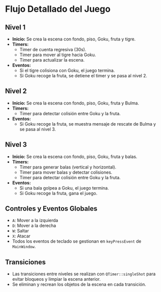 # Flujo Detallado del Juego

## Nivel 1
- **Inicio:** Se crea la escena con fondo, piso, Goku, fruta y tigre.
- **Timers:**
  - Timer de cuenta regresiva (30s).
  - Timer para mover al tigre hacia Goku.
  - Timer para actualizar la escena.
- **Eventos:**
  - Si el tigre colisiona con Goku, el juego termina.
  - Si Goku recoge la fruta, se detiene el timer y se pasa al nivel 2.

## Nivel 2
- **Inicio:** Se crea la escena con fondo, piso, Goku, fruta y Bulma.
- **Timers:**
  - Timer para detectar colisión entre Goku y la fruta.
- **Eventos:**
  - Si Goku recoge la fruta, se muestra mensaje de rescate de Bulma y se pasa al nivel 3.

## Nivel 3
- **Inicio:** Se crea la escena con fondo, piso, Goku, fruta y balas.
- **Timers:**
  - Timer para generar balas (vertical y horizontal).
  - Timer para mover balas y detectar colisiones.
  - Timer para detectar colisión entre Goku y la fruta.
- **Eventos:**
  - Si una bala golpea a Goku, el juego termina.
  - Si Goku recoge la fruta, gana el juego.

## Controles y Eventos Globales
- `A`: Mover a la izquierda
- `D`: Mover a la derecha
- `W`: Saltar
- `X`: Atacar
- Todos los eventos de teclado se gestionan en `keyPressEvent` de `MainWindow`.

## Transiciones
- Las transiciones entre niveles se realizan con `QTimer::singleShot` para evitar bloqueos y limpiar la escena anterior.
- Se eliminan y recrean los objetos de la escena en cada transición. 
